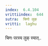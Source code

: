 ```yaml
---
index:  6.4.104
vrittiindex:  644
sutra:  चिणो लुक्
vritti:  laghu 
---
```


चिणः परस्य लुक् स्यात्..

